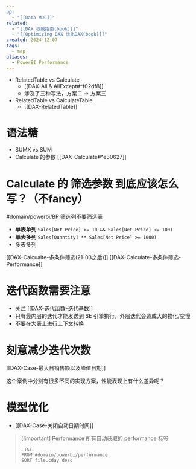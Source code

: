 ```yaml
---
up:
  - "[[Data MOC]]"
related:
  - "[[DAX 权威指南(book)]]"
  - "[[Optimizing DAX 优化DAX(book)]]"
created: 2024-12-07
tags:
  - map
aliases:
  - PowerBI Performance
---
```


- RelatedTable vs Calculate
	- [[DAX-All & AllExcept#^f02df8]]
	- 涉及了三种写法，方案二 -> 方案三 
- RelatedTable vs CalculateTable
	- [[DAX-RelatedTable]]


# 语法糖

- SUMX vs SUM
- Calculate 的参数 [[DAX-Calculate#^e30627]]



# Calculate 的 筛选参数 到底应该怎么写？（不fancy）

#domain/powerbi/BP 筛选列不要筛选表

- **单表单列**  `Sales[Net Price] >= 10 && Sales[Net Price] <= 100)`
- **单表多列** `Sales[Quantity] ** Sales[Net Price] >= 1000)`
- 多表多列

[[DAX-Calcualte-多条件筛选(21-03之后)]]
[[DAX-Calculate-多条件筛选-Performance]]


# 迭代函数需要注意



- 关注 [[DAX-迭代函数-迭代基数]]
- 只有最内层的迭代才能发送到 SE 引擎执行，外层迭代会造成大的物化/变慢
- 不要在大表上进行上下文转换

# 刻意减少迭代次数


[[DAX-Case-最大日销售额以及峰值日期]]

这个案例中分别有很多不同的实现方案，性能表现上有什么差异呢？


# 模型优化

- [[DAX-Case-关闭自动日期时间]]



 > [!important] Performance
> 所有自动获取的 performance 标签
> 
> ```dataview
> LIST
> FROM #domain/powerbi/performance 
> SORT file.cday desc
> ```
